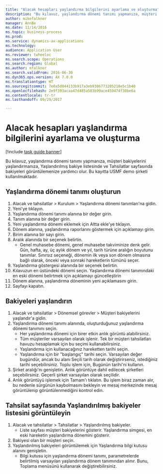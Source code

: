 ```yaml
--- 
title: "Alacak hesapları yaşlandırma bilgilerini ayarlama ve oluşturma"
description: "Bu kılavuz, yaşlandırma dönemi tanımı yapmanıza, müşteri bakiyelerini yaşlandırmanıza, Yaşlandırılmış bakiye listesinde ve Tahsilatlar sayfasında bakiyeleri görüntülemenize yardımcı olur."
author: mikefalkner
manager: AnnBe
ms.date: 11/14/2016
ms.topic: business-process
ms.prod: 
ms.service: dynamics-ax-applications
ms.technology: 
audience: Application User
ms.reviewer: twheeloc
ms.search.scope: Operations
ms.search.region: Global
ms.author: mfalkner
ms.search.validFrom: 2016-06-30
ms.dyn365.ops.version: AX 7.0.0
ms.translationtype: HT
ms.sourcegitcommit: 7e0a5d044133b917a3eb9386773205218e5c1b40
ms.openlocfilehash: 2e9f393acaa47d485a583b99ace459474f30be6a
ms.contentlocale: tr-tr
ms.lasthandoff: 09/29/2017

---
```

# <a name="set-up-and-generate-accounts-receivable-aging-information"></a>Alacak hesapları yaşlandırma bilgilerini ayarlama ve oluşturma

[!include [task guide banner](../../includes/task-guide-banner.md)]

Bu kılavuz, yaşlandırma dönemi tanımı yapmanıza, müşteri bakiyelerini yaşlandırmanıza, Yaşlandırılmış bakiye listesinde ve Tahsilatlar sayfasında bakiyeleri görüntülemenize yardımcı olur. Bu kayıtta USMF demo şirketi kullanılmaktadır.


## <a name="create-an-aging-period-definition"></a>Yaşlandırma dönemi tanımı oluşturun
1. Alacak ve tahsilatlar > Kurulum > Yaşlandırma dönemi tanımları'na gidin.
2. Yeni'ye tıklayın.
3. Yaşlandırma dönemi tanımı alanına bir değer girin.
4. Tanım alanına bir değer girin.
5. Yeni yaşlandırma dönemi eklemek için Altta ekle'ye tıklayın.
6. Dönem alanına, yaşlandırma raporlarını göstermek için açıklamayı girin.
7. Birim alanına bir sayı girin.
8. Aralık alanında bir seçenek belirtin.
    * Genel muhasebe dönemi, genel muhasebe takviminize denk gelir. Gün, hafta, ay, üç aylık dönem ve yıl, tarih türüne aralığın boyutunu tanımlar. Sınırsız seçeneği, dönemin ilk veya son dönem olmasına bağlı olarak, önceki veya sonraki hareketlerin tümünü seçer.  
9. Yaşlandırma göstergesi alanında bir seçenek belirtin.
10. Kılavuzun en üstündeki dönemi seçin. Yaşlandırma dönemi tanımındaki en eski dönemi belirtmek için açıklamayı güncelleştirin
11. Dönem alanına, yaşlandırma döneminin yeni açıklamasını girin.
12. Sayfayı kapatın.

## <a name="age-the-balances"></a>Bakiyeleri yaşlandırın
1. Alacak ve tahsilatlar > Dönemsel görevler > Müşteri bakiyelerini yaşlandır'a gidin.
2. Yaşlandırma dönemi tanımı alanında, oluşturduğunuz yaşlandırma dönemi tanımını seçin.
    * Her yaşlandırma dönemi için birer etkin anlık görüntü alabilirsiniz.  
    * Tüm müşteriler varsayılan olarak işlenir. Tek bir müşteri tahsilatları havuzu hesaplamak için bu seçimi kullanabilirsiniz.  
    * Yaşlandırma için kullanacağınız hareketten tarihi seçin.  
    * Yaşlandırma için bir "başlangıç" tarihi seçin. Varsayılan değer bugündür, ancak bu alanı Seçili tarih olarak değiştirirseniz, istediğiniz tarihi seçebilirsiniz. Toplu işlem için, Bugünün tarihi'ni kullanın.  
3. Şirket aralığı'nı genişletin. Anlık görüntüye dahil edilecek şirketleri seçebilirsiniz. Geçerli şirket varsayılan olarak seçilidir.
4. Anlık görüntüyü işlemek için Tamam'ı tıklatın. Bu işlem biraz zaman alır, bu nedenle sürgünün kaybolmasını bekleyin ve mesaj merkezinde mesaj görüntülenip görüntülenmediğini kontrol edin.

## <a name="view-the-balances-on-the-aged-balances-list-and-on-the-collection-page"></a>Tahsilat sayfasında Yaşlandırılmış bakiyeler listesini görüntüleyin
1. Alacak ve tahsilatlar > Tahsilatlar > Yaşlandırılmış bakiyeler.
    * Liste sayfası müşteri bakiyelerini gösterir. Yaşlandırma simgesi, en eski hareketin yaşlandırma dönemini gösterir.  
2. Bakiyesi olan bir müşteri seçin.
3. Yaşlandırılmış bakiyeleri görüntülemek için Yaşlandırma bilgi kutusu alanını genişletin.
    * Bilgi kutusu için yaşlandırma dönemi tanımı, parametrelerde belirtilmiş varsayılan yaşlandırma dönem tanımından alınır. Bunu, Toplama menüsünü kullanarak değiştirebilirsiniz.  


